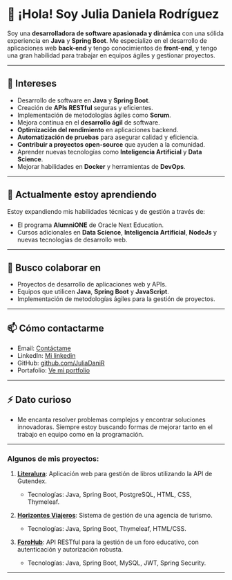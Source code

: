 # 👋 ¡Hola! Soy Julia Daniela Rodríguez

Soy una **desarrolladora de software apasionada y dinámica** con una sólida experiencia en **Java** y **Spring Boot**. 
Me especializo en el desarrollo de aplicaciones web **back-end** y tengo conocimientos de **front-end**, 
y tengo una gran habilidad para trabajar en equipos ágiles y gestionar proyectos.

---

## 👀 Intereses
- Desarrollo de software en **Java** y **Spring Boot**.
- Creación de **APIs RESTful** seguras y eficientes.
- Implementación de metodologías ágiles como **Scrum**.
- Mejora continua en el **desarrollo ágil** de software.
- **Optimización del rendimiento** en aplicaciones backend.
- **Automatización de pruebas** para asegurar calidad y eficiencia.
- **Contribuir a proyectos open-source** que ayuden a la comunidad.
- Aprender nuevas tecnologías como **Inteligencia Artificial** y **Data Science**.
- Mejorar habilidades en **Docker** y herramientas de **DevOps**.

---

## 🌱 Actualmente estoy aprendiendo
Estoy expandiendo mis habilidades técnicas y de gestión a través de:
- El programa **AlumniONE** de Oracle Next Education.
- Cursos adicionales en **Data Science**, **Inteligencia Artificial**, **NodeJs** y nuevas tecnologías de desarrollo web.

---

## 💞️ Busco colaborar en
- Proyectos de desarrollo de aplicaciones web y APIs.
- Equipos que utilicen **Java**, **Spring Boot** y **JavaScript**.
- Implementación de metodologías ágiles para la gestión de proyectos.

---

## 📫 Cómo contactarme
- Email: [Contáctame](mailto:julidrz@hotmail.com.ar)
- LinkedIn: [Mi linkedin](https://www.linkedin.com/in/julia-daniela-rodriguez)
- GitHub: [github.com/JuliaDaniR](https://github.com/JuliaDaniR)
- Portafolio: [Ve mi portfolio](https://juliadanir.github.io/portfolio/)

---

## ⚡ Dato curioso
- Me encanta resolver problemas complejos y encontrar soluciones innovadoras. Siempre estoy buscando formas de mejorar tanto en el trabajo en equipo como en la programación.

---

### Algunos de mis proyectos:

1. **[Literalura](https://github.com/JuliaDaniR/literalura)**: Aplicación web para gestión de libros utilizando la API de Gutendex.  
   - Tecnologías: Java, Spring Boot, PostgreSQL, HTML, CSS, Thymeleaf.

2. **[Horizontes Viajeros](https://github.com/JuliaDaniR/horizontesViajeros)**: Sistema de gestión de una agencia de turismo.  
   - Tecnologías: Java, Spring Boot, Thymeleaf, HTML/CSS.

3. **[ForoHub](https://github.com/JuliaDaniR/foroHub)**: API RESTful para la gestión de un foro educativo, con autenticación y autorización robusta.  
   - Tecnologías: Java, Spring Boot, MySQL, JWT, Spring Security.

---

